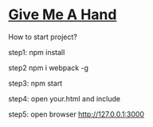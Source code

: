 # [Give Me A Hand](http://10.16.133.102:53515/StaticPage/Mission/index2.html) 

How to start project?

step1:
npm install 

step2
npm i webpack -g

step3:
npm start

step4: open your.html and include
<script src="src/vendor.js"></script>
<script src="https://maps.googleapis.com/maps/api/js?key=AIzaSyAd8CIfC7a5QepYroYyRMwYxPSRx1sd9yA"></script>
<script src="src/ThisPageJS.min.js"></script>

step5: open browser
http://127.0.0.1:3000